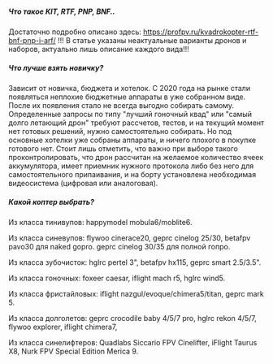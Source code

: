 ##### Что такое KIT, RTF, PNP, BNF..

Достаточно подробно описано здесь: https://profpv.ru/kvadrokopter-rtf-bnf-pnp-i-arf/
!!! В статье указаны неактуальные варианты дронов и наборов, актуально лишь описание каждого вида!!!

##### Что лучше взять новичку?

Зависит от новичка, бюджета и хотелок. С 2020 года на рынке стали появляться неплохие бюджетные аппараты в уже собранном виде. После их появления стало не всегда выгодно собирать самому. Определенные запросы по типу "лучший гоночный квад" или "самый долго летающий дрон" требуют рассчетов, тестов, и на текущий момент нет  готовых решений, нужно самостоятельно собирать.
Но под основные хотелки уже собраны аппараты, и ничего плохого в покупке готового нет. Стоит лишь отметить, что важно при выборе такого проконтролировать, что дрон рассчитан на желаемое количество ячеек аккумулятора, имеет приемник нужного протокола либо без него для самостоятельного припаивания, и на борту установлена необходимая видеосистема (цифровая или аналоговая).

##### Какой коптер выбрать?

Из класса тинивупов: happymodel mobula6/moblite6.

Из класса синевупов: flywoo cinerace20, geprc cinelog 25/30, betafpv pavo30 для naked gopro. geprc cinelog 30/35 для полной гопро. 

Из класса зубочисток: hglrc pertel 3", betafpv hx115, geprc smart 2.5/3.5".

Из класса гоночных: foxeer caesar, iflight mach r5, hglrc wind5.

Из класса фристайловых: iflight nazgul/evoque/chimera5/titan, geprc mark 5.

Из класса долголетов: geprc crocodile baby 4/5/7 pro, hglrc rekon 4/5/7, flywoo explorer, iflight chimera7, 

Из класса синелифтеров: Quadlabs Siccario FPV Cinelifter, iFlight Taurus X8, Nurk FPV Special Edition Merica 9.
